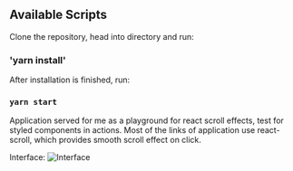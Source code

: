 ## Available Scripts

Clone the repository, head into directory and run:

### 'yarn install'

After installation is finished, run:

### `yarn start`

Application served for me as a playground for react scroll effects,
test for styled components in actions. Most of the links of application use react-scroll, which provides smooth scroll effect on
click.

Interface:
![Interface](https://ibb.co/35XgHMK)
